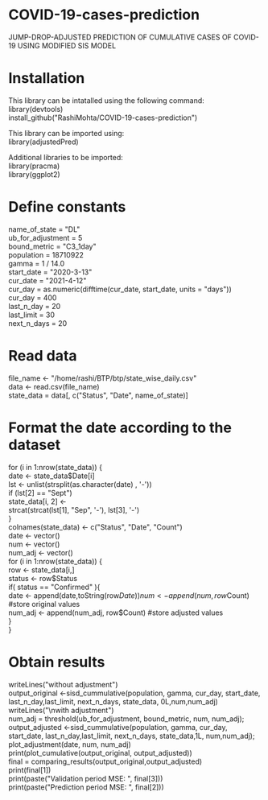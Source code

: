 # COVID-19-cases-prediction
JUMP-DROP-ADJUSTED PREDICTION OF CUMULATIVE CASES OF COVID-19 USING MODIFIED SIS MODEL

# Installation
This library can be intatalled using the following command:  
library(devtools)  
install_github("RashiMohta/COVID-19-cases-prediction")  

This library can be imported using:  
library(adjustedPred)  

Additional libraries to be imported:  
library(pracma)  
library(ggplot2)  

# Define constants
name_of_state = "DL"  
ub_for_adjustment = 5  
bound_metric = "C3_1day"  
population = 18710922  
gamma = 1 / 14.0  
start_date = "2020-3-13"  
cur_date = "2021-4-12"  
cur_day = as.numeric(difftime(cur_date, start_date, units = "days"))  
cur_day  = 400  
last_n_day = 20  
last_limit = 30  
next_n_days = 20  

# Read data
file_name <- "/home/rashi/BTP/btp/state_wise_daily.csv"  
data <- read.csv(file_name)  
state_data = data[, c("Status", "Date", name_of_state)]  

# Format the date according to the dataset
for (i in 1:nrow(state_data)) {  
  date <- state_data$Date[i]  
  lst <- unlist(strsplit(as.character(date) , '-'))  
  if (lst[2] == "Sept")  
    state_data[i, 2] <-  
    strcat(strcat(lst[1], "Sep", '-'), lst[3], '-')  
}  
colnames(state_data) <- c("Status", "Date", "Count")  
date <- vector()  
num <- vector()  
num_adj <- vector()  
for (i in 1:nrow(state_data)) {  
  row <- state_data[i,]  
  status <- row$Status  
  if( status == "Confirmed" ){  
    date <- append(date,toString(row$Date))  
    num <- append(num, row$Count)      #store original values  
    num_adj <- append(num_adj, row$Count) #store adjusted values  
  }  
}  

# Obtain results
writeLines("without adjustment")  
output_original <-sisd_cummulative(population, gamma, cur_day, start_date, last_n_day,last_limit, next_n_days, state_data, 0L,num,num_adj)  
writeLines("\nwith adjustment")  
num_adj = threshold(ub_for_adjustment, bound_metric, num, num_adj);  
output_adjusted <-sisd_cummulative(population, gamma, cur_day, start_date, last_n_day,last_limit, next_n_days, state_data,1L, num,num_adj);  
plot_adjustment(date, num, num_adj)  
print(plot_cumulative(output_original, output_adjusted))  
final = comparing_results(output_original,output_adjusted)  
print(final[1])  
print(paste("Validation period MSE: ", final[3]))  
print(paste("Prediction period MSE: ", final[2]))  
